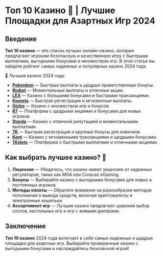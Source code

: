 # Топ 10 Казино 🎰 | Лучшие Площадки для Азартных Игр 2024

## Введение

**Топ 10 казино** — это список лучших онлайн-казино, которые предлагают игрокам безопасную и качественную игру с быстрыми выплатами, выгодными бонусами и множеством игр. В этой статье вы найдете рейтинг самых надежных и популярных казино 2024 года.

🎲 Лучшие казино 2024 года:

- **[Pokerdom](https://brandplay.link/4k77v2yx)** — Быстрые выплаты и щедрые приветственные бонусы.
- **[Riobet](https://brandplay.link/7xBLTPyj)** — Моментальные выплаты и отличные акции.
- **[LEX](https://brandplay.link/zW4hdDFV)** — Казино с большими бонусами и быстрыми транзакциями.
- **[Kometa](https://brandplay.link/8ZymQJV8)** — Быстрая регистрация и мгновенные выплаты.
- **[Gizbo](https://brandplay.link/bprXw4YV)** — Казино с множеством игр и бонусов.
- **[R7](https://brandplay.link/bMd3Yjsw)** — Платформа с щедрыми акциями и бонусами для новых игроков.
- **[Starda](https://brandplay.link/fB7xwRFL)** — Казино с отличной репутацией и моментальными выплатами.
- **[7K](https://brandplay.link/BvQyFShp)** — Быстрая регистрация и крупные бонусы для новичков.
- **[Kent](https://brandplay.link/Fv2WP3js)** — Казино с мгновенными транзакциями и щедрыми бонусами.
- **[1Xslots](https://brandplay.link/hSB1khtr)** — Платформа с быстрыми выплатами и отличными акциями.

## Как выбрать лучшее казино? 🤔

1. **Лицензия** — Убедитесь, что казино имеет лицензию от надежных регуляторов, таких как MGA или Curacao eGaming.
2. **Бонусы** — Выбирайте казино с выгодными бонусами для новых и постоянных игроков.
3. **Методы оплаты** — Обратите внимание на разнообразие методов пополнения и вывода средств, включая криптовалюты и электронные кошельки.
4. **Ассортимент игр** — Лучшие казино предлагают широкий выбор слотов, настольных игр и игр с живыми дилерами.

## Заключение

**Топ 10 казино** 2024 года включает в себя самые надежные и щедрые площадки для азартных игр. Выбирайте проверенные казино с выгодными бонусами и наслаждайтесь безопасной игрой!
